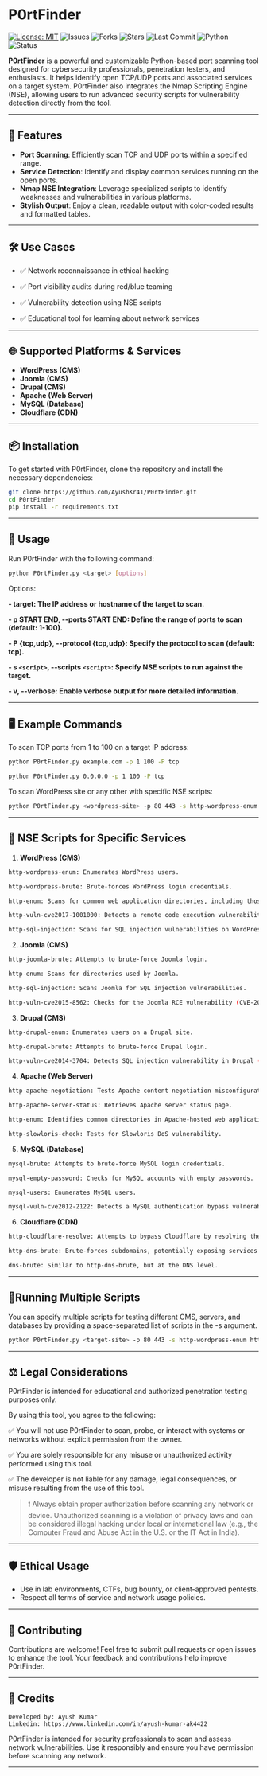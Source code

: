 # P0rtFinder
[![License: MIT](https://img.shields.io/github/license/AyushKr41/P0rtFinder?cacheSeconds=60)](https://github.com/AyushKr41/P0rtFinder/blob/main/LICENSE)
![Issues](https://img.shields.io/github/issues/AyushKr41/P0rtFinder?cacheSeconds=60)
![Forks](https://img.shields.io/github/forks/AyushKr41/P0rtFinder?cacheSeconds=60)
![Stars](https://img.shields.io/github/stars/AyushKr41/P0rtFinder?cacheSeconds=60)
![Last Commit](https://img.shields.io/github/last-commit/AyushKr41/P0rtFinder?cacheSeconds=60)
![Python](https://img.shields.io/badge/Made%20with-Python-blue)
![Status](https://img.shields.io/badge/Status-Active-brightgreen)

**P0rtFinder** is a powerful and customizable Python-based port scanning tool designed for cybersecurity professionals, penetration testers, and enthusiasts. It helps identify open TCP/UDP ports and associated services on a target system. P0rtFinder also integrates the Nmap Scripting Engine (NSE), allowing users to run advanced security scripts for vulnerability detection directly from the tool.

---

## **🚀 Features**

-  **Port Scanning**: Efficiently scan TCP and UDP ports within a specified range.
-  **Service Detection**: Identify and display common services running on the open ports.
-  **Nmap NSE Integration**: Leverage specialized scripts to identify weaknesses and vulnerabilities in various platforms.
-  **Stylish Output**: Enjoy a clean, readable output with color-coded results and formatted tables.
---

## **🛠️ Use Cases**
- ✅ Network reconnaissance in ethical hacking

- ✅ Port visibility audits during red/blue teaming

- ✅ Vulnerability detection using NSE scripts

- ✅ Educational tool for learning about network services

---

## **🌐 Supported Platforms & Services**

- **WordPress (CMS)**
- **Joomla (CMS)**
- **Drupal (CMS)**
- **Apache (Web Server)**
- **MySQL (Database)**
- **Cloudflare (CDN)**

---

## **📦 Installation**

To get started with P0rtFinder, clone the repository and install the necessary dependencies:

```bash
git clone https://github.com/AyushKr41/P0rtFinder.git
cd P0rtFinder
pip install -r requirements.txt
```

---

## **🎯 Usage**
Run P0rtFinder with the following command:
```bash
python P0rtFinder.py <target> [options]
```
Options:

**- target: The IP address or hostname of the target to scan.**

**- p START END, --ports START END: Define the range of ports to scan (default: 1-100).**

**- P {tcp,udp}, --protocol {tcp,udp}: Specify the protocol to scan (default: tcp).**

**- s `<script>`, --scripts `<script>`: Specify NSE scripts to run against the target.**

**- v, --verbose: Enable verbose output for more detailed information.**

---

## **🖥️ Example Commands**
To scan TCP ports from 1 to 100 on a target IP address:
```bash
python P0rtFinder.py example.com -p 1 100 -P tcp
```
```bash
python P0rtFinder.py 0.0.0.0 -p 1 100 -P tcp
```
To scan WordPress site or any other with specific NSE scripts:
```bash
python P0rtFinder.py <wordpress-site> -p 80 443 -s http-wordpress-enum http-wordpress-brute

```
---
## 📜 **NSE Scripts for Specific Services**
1.   **WordPress (CMS)**
```bash
http-wordpress-enum: Enumerates WordPress users.

http-wordpress-brute: Brute-forces WordPress login credentials.

http-enum: Scans for common web application directories, including those used by WordPress.

http-vuln-cve2017-1001000: Detects a remote code execution vulnerability (CVE-2017-1001000).

http-sql-injection: Scans for SQL injection vulnerabilities on WordPress.
```
2. **Joomla (CMS)**
```bash
http-joomla-brute: Attempts to brute-force Joomla login.

http-enum: Scans for directories used by Joomla.

http-sql-injection: Scans Joomla for SQL injection vulnerabilities.

http-vuln-cve2015-8562: Checks for the Joomla RCE vulnerability (CVE-2015-8562).

```
3. **Drupal (CMS)**
```bash
http-drupal-enum: Enumerates users on a Drupal site.

http-drupal-brute: Attempts to brute-force Drupal login.

http-vuln-cve2014-3704: Detects SQL injection vulnerability in Drupal (CVE-2014-3704).
```
4. **Apache (Web Server)**
```bash
http-apache-negotiation: Tests Apache content negotiation misconfigurations.

http-apache-server-status: Retrieves Apache server status page.

http-enum: Identifies common directories in Apache-hosted web applications.

http-slowloris-check: Tests for Slowloris DoS vulnerability.
```
5. **MySQL (Database)**
```bash
mysql-brute: Attempts to brute-force MySQL login credentials.

mysql-empty-password: Checks for MySQL accounts with empty passwords.

mysql-users: Enumerates MySQL users.

mysql-vuln-cve2012-2122: Detects a MySQL authentication bypass vulnerability (CVE-2012-2122).
```
6. **Cloudflare (CDN)**
```bash
http-cloudflare-resolve: Attempts to bypass Cloudflare by resolving the origin IP of a website.

http-dns-brute: Brute-forces subdomains, potentially exposing services not protected by Cloudflare.

dns-brute: Similar to http-dns-brute, but at the DNS level.
```

---
## 📜**Running Multiple Scripts**
You can specify multiple scripts for testing different CMS, servers, and databases by providing a space-separated list of scripts in the -s argument.
```bash
python P0rtFinder.py <target-site> -p 80 443 -s http-wordpress-enum http-enum http-sql-injection
```
---
## **⚖️ Legal Considerations**
P0rtFinder is intended for educational and authorized penetration testing purposes only.

By using this tool, you agree to the following:

✅ You will not use P0rtFinder to scan, probe, or interact with systems or networks without explicit permission from the owner.

✅ You are solely responsible for any misuse or unauthorized activity performed using this tool.

✅ The developer is not liable for any damage, legal consequences, or misuse resulting from the use of this tool.

>❗ Always obtain proper authorization before scanning any network or device. Unauthorized scanning is a violation of privacy laws and can be considered illegal hacking under local or international law (e.g., the Computer Fraud and Abuse Act in the U.S. or the IT Act in India).

---
## **🛡️ Ethical Usage**
- Use in lab environments, CTFs, bug bounty, or client-approved pentests.
- Respect all terms of service and network usage policies.
---
## **🤝 Contributing**
Contributions are welcome! Feel free to submit pull requests or open issues to enhance the tool. Your feedback and contributions help improve P0rtFinder.

---

## **🙌 Credits**

    Developed by: Ayush Kumar
    Linkedin: https://www.linkedin.com/in/ayush-kumar-ak4422 

P0rtFinder is intended for security professionals to scan and assess network vulnerabilities. Use it responsibly and ensure you have permission before scanning any network.

---
